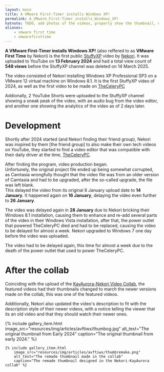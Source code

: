 ```yaml
---
layout: main
title: A VMware First-Timer installs Windows XP!
permalink: A_VMware_First-Timer_installs_Windows_XP!
hatnote: TODO, add photos of the videos, properly show the thumbnail, move the og thumbnail from my [nekori's] phone and explain what happened in the video
aliases:
    - vmware first time
    - vmwarefirsttime
---
```


**A VMware First-Timer installs Windows XP!** (also reffered to as **VMware First Time** by Nekori) is the first public [StuffyXP](StuffyXP) video by [Nekori](Nekori). It was uploaded to YouTube on **13 February 2024** and had a total view count of **548 views** before the StuffyXP channel was deleted on 14 March 2025.

The video consisted of Nekori installing Windows XP Professional SP3 on a VMware 12 virtual machine on Windows 8.1. It is the first StuffyXP video of 2024, as well as the first video to be made on [TheCeleryPC](TheCeleryPC)

Addionally, 2 YouTube Shorts were uploaded to the StuffyXP channel showing a sneak peak of the video, with an audio bug from the video editor, and another one showing the analytics of the video as of 2 days later.

# Development

Shortly after 2024 started (and Nekori finding their friend group), Nekori was inspired by them [the friend group] to also make their own tech videos on YouTube, they started to find a video editor that was compatible with their daily driver at the time, [TheCeleryPC](TheCeleryPC).

After finding the program, video production began.<br>Unfortunely, the original project file ended up being somewhat corrupted, as Camtasia wrongfully thought that the video file was from an older version of Camtasia and had to be upgraded, after the so-called upgrade, the file was left blank.<br>This delayed the video from its original 8 January upload date to **14 January**. It happened again on **16 January**, delaying the video even further to **26 January**.

The video was delayed again in **28 January** due to Nekori bricking their Windows 8.1 installation, causing them to enhance and re-add several parts of the video in their Windows Vista installation, after that, the power outlet that powered TheCeleryPC died and had to be replaced, causing the video to be delayed for almost a week. Nekori upgraded to Windows 7 one day before the video was uploaded.

The video had to be delayed again, this time for almost a week due to the death of the power outlet that used to power TheCeleryPC.

# After the collab

Coinciding with the upload of the [KayAurora-Nekori Video Collab](KayAurora_and_Nekori_Collab), the featured videos had their thumbnails changed to march the newer versions made on the collab, this was one of the featured videos.

Additionally, Nekori also updated the video's description to fit with the description style of their newer videos, with a notice telling the viewer that its an old video and that they should watch their newer ones.

<div class="wiki-gallery">
    {% include gallery_item.html 
        image_src="resources/img/articles/avftiwx/thumbog.jpg" 
        alt_text="The original thumbnail from Early 2024" 
        caption="The original thumbnail from early 2024." %}

    {% include gallery_item.html 
        image_src="resources/img/articles/avftiwx/thumbremake.png" 
        alt_text="The remade thumbnail made in the collab" 
        caption="The remade thumbnail designed in the Nekori-KayAurora collab" %}
</div>